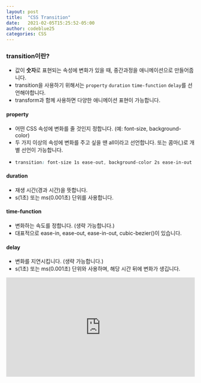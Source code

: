 ```yaml
---
layout: post
title:  "CSS Transition"
date:   2021-02-05T15:25:52-05:00
author: codeblue25
categories: CSS
---
```


<h3>transition이란?</h3>

* 값이 **숫자**로 표현되는 속성에 변화가 있을 때, 중간과정을 애니메이션으로 만들어줍니다.
* transition을 사용하기 위해서는 `property` `duration` `time-function` `delay`를 선언해야합니다. 
* transform과 함께 사용하면 다양한 애니메이션 표현이 가능합니다.

<h4>property</h4>

* 어떤 CSS 속성에 변화를 줄 것인지 정합니다. (예: font-size, background-color)
* 두 가지 이상의 속성에 변화를 주고 싶을 땐 all이라고 선언합니다. 또는 콤마(,)로 개별 선언이 가능합니다.
* ```css
  transition: font-size 1s ease-out, background-color 2s ease-in-out 1s;
  ```

  
<h4>duration</h4>

* 재생 시간(경과 시간)을 뜻합니다.
* s(1초) 또는 ms(0.001초) 단위를 사용합니다.

<h4>time-function</h4>

* 변화하는 속도를 정합니다. (생략 가능합니다.)
* 대표적으로 ease-in, ease-out, ease-in-out, cubic-bezier()이 있습니다.
  
<h4>delay</h4>

* 변화를 지연시킵니다. (생략 가능합니다.)
* s(1초) 또는 ms(0.001초) 단위와 사용하며, 해당 시간 뒤에 변화가 생깁니다.

<iframe height="265" style="width: 100%;" scrolling="no" title="eYBJVpY" src="https://codepen.io/codeblue25/embed/eYBJVpY?height=265&theme-id=dark&default-tab=css,result" frameborder="no" loading="lazy" allowtransparency="true" allowfullscreen="true">
  See the Pen <a href='https://codepen.io/codeblue25/pen/eYBJVpY'>eYBJVpY</a> by CHOI SUN YOUNG
  (<a href='https://codepen.io/codeblue25'>@codeblue25</a>) on <a href='https://codepen.io'>CodePen</a>.

<h3>+) Transition Event</h3>

JavaScript의 이벤트와 결합하여 애니메이션을 만들 수 있습니다.

<h4>e.clientX, e.clientY</h4>

현재 마우스의 위치를 나타냅니다.

<h4>transitionend, transitionstart</h4>

이동(transition)이 끝날때, 시작할 때 이벤트가 실행됩니다.

<iframe height="265" style="width: 100%;" scrolling="no" title="transition event" src="https://codepen.io/codeblue25/embed/NWboOWb?height=265&theme-id=dark&default-tab=js,result" frameborder="no" loading="lazy" allowtransparency="true" allowfullscreen="true">
  See the Pen <a href='https://codepen.io/codeblue25/pen/NWboOWb'>transition event</a> by CHOI SUN YOUNG
  (<a href='https://codepen.io/codeblue25'>@codeblue25</a>) on <a href='https://codepen.io'>CodePen</a>.